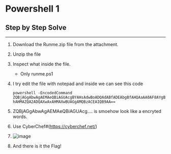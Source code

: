 # Powershell 1
## Step by Step Solve
---
1. Download the Runme.zip file from the attachment.
2. Unzip the file
3. Inspect what inside the file.
   - Only runme.ps1
4. I try edit the file with notepad and inside we can see this code

   ```powershell -EncodedCommand ZQBjAGgAbwAgAEMAeQBiAGUAcgBYAHsAdwBoADQAdABfADEAbgBfAHQAaAA0AF8AYgBhAHMAZQA2ADQAXwAxAHMAXwBUAGgAMQBzACEAIQB9AA==```
   
6. ZQBjAGgAbwAgAEMAeQBiAGUAcg.... is smoehow look like a encryted words.
7. Use CyberChef#(https://cyberchef.net/)
8. ![image](https://github.com/user-attachments/assets/4110855f-aa84-4db3-bd11-979ced3d4587)
9. And there is it the Flag!
